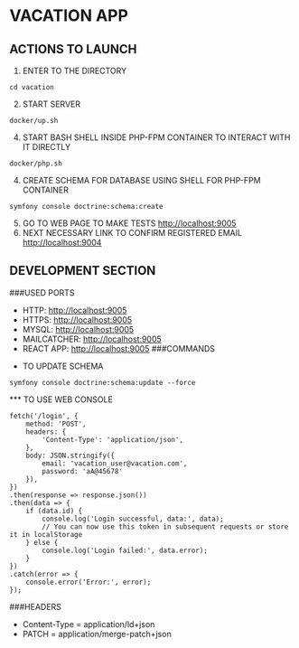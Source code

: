 # VACATION APP
## ACTIONS TO LAUNCH
1. ENTER TO THE DIRECTORY
```
cd vacation
```
2. START SERVER
```
docker/up.sh
```
4. START BASH SHELL INSIDE PHP-FPM CONTAINER TO INTERACT WITH IT DIRECTLY
```
docker/php.sh
```
4. CREATE SCHEMA FOR DATABASE USING SHELL FOR PHP-FPM CONTAINER
```
symfony console doctrine:schema:create
```
5. GO TO WEB PAGE TO MAKE TESTS
[http://localhost:9005](http://localhost:9005)
6. NEXT NECESSARY LINK TO CONFIRM REGISTERED EMAIL
[http://localhost:9004](https://localhost:9004)
## DEVELOPMENT SECTION
###USED PORTS
- HTTP: [http://localhost:9005](http://localhost:9000)
- HTTPS: [http://localhost:9005](https://localhost:9001)
- MYSQL: [http://localhost:9005](http://localhost:9002)
- MAILCATCHER: [http://localhost:9005](http://localhost:9004)
- REACT APP: [http://localhost:9005](http://localhost:9005)
###COMMANDS
* TO UPDATE SCHEMA
```
symfony console doctrine:schema:update --force
```
*** TO USE WEB CONSOLE
```
fetch('/login', {
    method: 'POST',
    headers: {
        'Content-Type': 'application/json',
    },
    body: JSON.stringify({
        email: 'vacation_user@vacation.com',
        password: 'aA@45678'
    }),
})
.then(response => response.json())
.then(data => {
    if (data.id) {
        console.log('Login successful, data:', data);
        // You can now use this token in subsequent requests or store it in localStorage
    } else {
        console.log('Login failed:', data.error);
    }
})
.catch(error => {
    console.error('Error:', error);
});
```
###HEADERS
* Content-Type = application/ld+json
* PATCH = application/merge-patch+json



